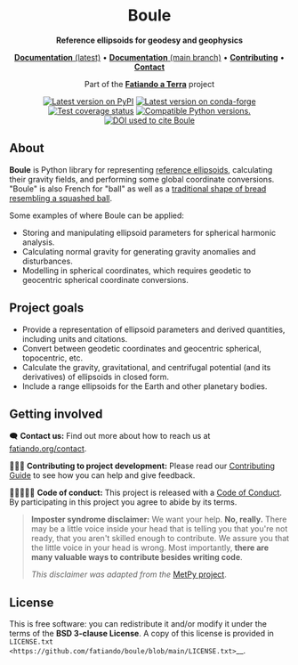 <h1 align="center">Boule</h1>

<p align="center"><strong>Reference ellipsoids for geodesy and geophysics</strong></p>

<p align="center">
<a href="https://www.fatiando.org/boule"><strong>Documentation</strong> (latest)</a> •
<a href="https://www.fatiando.org/boule/dev"><strong>Documentation</strong> (main branch)</a> •
<a href="https://github.com/fatiando/boule/blob/main/CONTRIBUTING.md"><strong>Contributing</strong></a> •
<a href="https://www.fatiando.org/contact/"><strong>Contact</strong></a>
</p>

<p align="center">
Part of the <a href="https://www.fatiando.org"><strong>Fatiando a Terra</strong></a> project
</p>

<p align="center">
<a href="https://pypi.python.org/pypi/boule"><img src="http://img.shields.io/pypi/v/boule.svg?style=flat-square" alt="Latest version on PyPI"></a>
<a href="https://github.com/conda-forge/boule-feedstock"><img src="https://img.shields.io/conda/vn/conda-forge/boule.svg?style=flat-square" alt="Latest version on conda-forge"></a>
<a href="https://codecov.io/gh/fatiando/boule"><img src="https://img.shields.io/codecov/c/github/fatiando/boule/main.svg?style=flat-square" alt="Test coverage status"></a>
<a href="https://pypi.python.org/pypi/boule"><img src="https://img.shields.io/pypi/pyversions/boule.svg?style=flat-square" alt="Compatible Python versions."></a>
<a href="https://doi.org/10.5281/zenodo.3530749"><img src="https://img.shields.io/badge/doi-10.5281%2Fzenodo.3530749-blue?style=flat-square" alt="DOI used to cite Boule"></a>
</p>

## About

**Boule** is Python library for representing
[reference ellipsoids](https://en.wikipedia.org/wiki/Reference_ellipsoid),
calculating their gravity fields, and performing some global coordinate
conversions.
"Boule" is also French for "ball" as well as a
[traditional shape of bread resembling a squashed ball](https://en.wikipedia.org/wiki/Boule_(bread)).

Some examples of where Boule can be applied:

* Storing and manipulating ellipsoid parameters for spherical harmonic analysis.
* Calculating normal gravity for generating gravity anomalies and disturbances.
* Modelling in spherical coordinates, which requires geodetic to geocentric
  spherical coordinate conversions.

## Project goals

* Provide a representation of ellipsoid parameters and derived quantities,
  including units and citations.
* Convert between geodetic coordinates and geocentric spherical, topocentric,
  etc.
* Calculate the gravity, gravitational, and centrifugal potential (and its
  derivatives) of ellipsoids in closed form.
* Include a range ellipsoids for the Earth and other planetary bodies.

## Getting involved

🗨️ **Contact us:**
Find out more about how to reach us at
[fatiando.org/contact](https://www.fatiando.org/contact/).

👩🏾‍💻 **Contributing to project development:**
Please read our
[Contributing Guide](https://github.com/fatiando/boule/blob/main/CONTRIBUTING.md)
to see how you can help and give feedback.

🧑🏾‍🤝‍🧑🏼 **Code of conduct:**
This project is released with a
[Code of Conduct](https://github.com/fatiando/community/blob/main/CODE_OF_CONDUCT.md).
By participating in this project you agree to abide by its terms.

> **Imposter syndrome disclaimer:**
> We want your help. **No, really.** There may be a little voice inside your
> head that is telling you that you're not ready, that you aren't skilled
> enough to contribute. We assure you that the little voice in your head is
> wrong. Most importantly, **there are many valuable ways to contribute besides
> writing code**.
>
> *This disclaimer was adapted from the*
> [MetPy project](https://github.com/Unidata/MetPy).

## License

This is free software: you can redistribute it and/or modify it under the terms
of the **BSD 3-clause License**. A copy of this license is provided in
`LICENSE.txt <https://github.com/fatiando/boule/blob/main/LICENSE.txt>`__.
